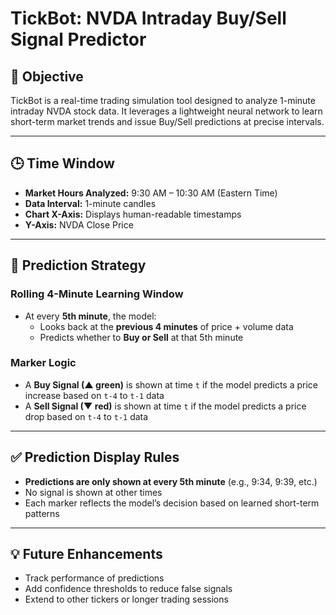 # TickBot: NVDA Intraday Buy/Sell Signal Predictor

## 📌 Objective

TickBot is a real-time trading simulation tool designed to analyze 1-minute intraday NVDA stock data. It leverages a lightweight neural network to learn short-term market trends and issue Buy/Sell predictions at precise intervals.

---

## 🕒 Time Window

- **Market Hours Analyzed:** 9:30 AM – 10:30 AM (Eastern Time)
- **Data Interval:** 1-minute candles
- **Chart X-Axis:** Displays human-readable timestamps
- **Y-Axis:** NVDA Close Price

---

## 🧠 Prediction Strategy

### Rolling 4-Minute Learning Window
- At every **5th minute**, the model:
    - Looks back at the **previous 4 minutes** of price + volume data
    - Predicts whether to **Buy or Sell** at that 5th minute

### Marker Logic
- A **Buy Signal (▲ green)** is shown at time `t` if the model predicts a price increase based on `t-4` to `t-1` data
- A **Sell Signal (▼ red)** is shown at time `t` if the model predicts a price drop based on `t-4` to `t-1` data

---

## ✅ Prediction Display Rules

- **Predictions are only shown at every 5th minute** (e.g., 9:34, 9:39, etc.)
- No signal is shown at other times
- Each marker reflects the model’s decision based on learned short-term patterns

---

## 💡 Future Enhancements

- Track performance of predictions
- Add confidence thresholds to reduce false signals
- Extend to other tickers or longer trading sessions
